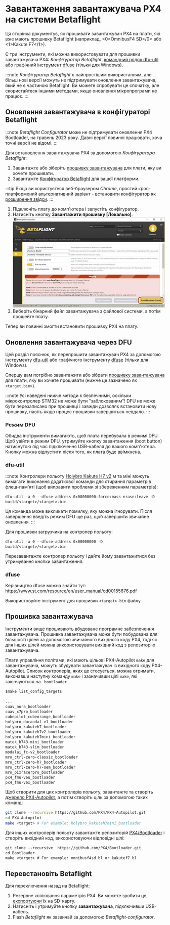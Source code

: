 # Завантаження завантажувача PX4 на системи Betaflight

Ця сторінка документує, як прошивати завантажувач PX4 на плати, які вже мають прошивку Betaflight (наприклад, \<0\>OmnibusF4 SD\</0\> або \<1\>Kakute F7\</1\>).

Є три інструменти, які можна використовувати для прошивки завантажувача PX4: _Конфігуратор Betaflight_, [командний рядок dfu-util](http://dfu-util.sourceforge.net/) або графічний інструмент [dfuse](https://www.st.com/en/development-tools/stsw-stm32080.html) (тільки для Windows).

:::note
_Конфігуратор Betaflight_  є найпростішим використанням, але більш нові версії можуть не підтримувати оновлення завантажувача, який не є частиною Betaflight. Ви можете спробувати це спочатку, але скористайтеся іншими методами, якщо оновлення мікропрограми не працює.
:::

## Оновлення завантажувача в конфігураторі Betaflight

:::note
_Betaflight Configurator_ може не підтримувати оновлення PX4 Bootloader, на травень 2023 року. Давні версії повинні працювати, хоча точні версії не відомі.
:::

Для встановлення завантажувача PX4 за допомогою _Конфігуратора Betaflight_:

1. Завантажте або зіберіть [прошивку завантажувача](#bootloader-firmware) для плати, яку ви хочете прошивати.
1. Завантажте [Конфігуратор Betaflight](https://github.com/betaflight/betaflight-configurator/releases) для вашої платформи.

:::tip
Якщо ви користуєтеся веб-браузером _Chrome_, простий крос-платформений альтернативний варіант - встановити конфігуратор як [розширення звідси](https://chrome.google.com/webstore/detail/betaflight-configurator/kdaghagfopacdngbohiknlhcocjccjao).
:::

1. Підключіть плату до комп'ютера і запустіть конфігуратор.
1. Натисніть кнопку **Завантажити прошивку [Локально]**. ![Betaflight Configurator - Local Firmware](../../assets/flight_controller/omnibus_f4_sd/betaflight_configurator.jpg)
1. Виберіть бінарний файл завантажувача з файлової системи, а потім прошейте плату.

Тепер ви повинні змогти встановити прошивку PX4 на плату.

## Оновлення завантажувача через DFU

Цей розділ пояснює, як перепрошити завантажувач PX4 за допомогою інструменту [dfu-util](http://dfu-util.sourceforge.net/) або графічного інструменту [dfuse](https://www.st.com/en/development-tools/stsw-stm32080.html) (тільки для Windows).

Спершу вам потрібно завантажити або зібрати [прошивку завантажувача](#bootloader-firmware) для плати, яку ви хочете прошивати (нижче це зазначено як `<target.bin>`).

:::note
Усі наведені нижче методи є безпечними, оскільки мікроконтролер STM32 не може бути "заблокованим"!
DFU не може бути перезаписано при прошивці і завжди дозволяє встановити нову прошивку, навіть якщо процес прошивки завершиться невдало.
:::

### Режим DFU

Обидва інструменти вимагають, щоб плата перебувала в режимі DFU. Щоб увійти в режим DFU, утримуйте кнопку завантаження (boot button) натиснутою під час підключення USB-кабеля до вашого комп'ютера. Кнопку можна відпустити після того, як плата буде ввімкнена.

### dfu-util

:::note
Контролери польоту [Holybro Kakute H7 v2](../flight_controller/kakuteh7v2.md) м та міні можуть вимагати виконання додаткової команди для стирання параметрів флеш-пам'яті (щоб виправити проблеми зі збереженням параметрів):

```
dfu-util -a 0 --dfuse-address 0x08000000:force:mass-erase:leave -D build/<target>/<target>.bin
```

Ця команда може викликати помилку, яку можна ігнорувати. Після завершення введіть режим DFU ще раз, щоб завершити звичайне оновлення.
:::

Для прошивки загрузчика на контролер польоту:

```
dfu-util -a 0 --dfuse-address 0x08000000 -D  build/<target>/<target>.bin
```

Перезавантажте контролер польоту і дайте йому завантажитися без утримування кнопки завантаження.

### dfuse

Керівництво dfuse можна знайти тут: https://www.st.com/resource/en/user_manual/cd00155676.pdf

Використовуйте інструмент для прошивки `<target>.bin` файлу.

## Прошивка завантажувача

Інструменти вище прошивають вбудоване програмне забезпечення завантажувача. Прошивка завантажувача може бути побудована для більшості цілей за допомогою звичайного вихідного коду PX4, тоді як для інших цілей можна використовувати вихідний код з репозиторію завантажувача.

Плати управління політами, які мають цільові PX4-Autopilot `make` для завантажувача, можуть збудувати завантажувач із вихідного коду PX4-Autopilot. Список контролерів, яких це стосується, можна отримати, виконавши наступну команду `make` і зазначивши цілі `make`, які закінчуються на `_bootloader`

```
$make list_config_targets

...
cuav_nora_bootloader
cuav_x7pro_bootloader
cubepilot_cubeorange_bootloader
holybro_durandal-v1_bootloader
holybro_kakuteh7_bootloader
holybro_kakuteh7v2_bootloader
holybro_kakuteh7mini_bootloader
matek_h743-mini_bootloader
matek_h743-slim_bootloader
modalai_fc-v2_bootloader
mro_ctrl-zero-classic_bootloader
mro_ctrl-zero-h7_bootloader
mro_ctrl-zero-h7-oem_bootloader
mro_pixracerpro_bootloader
px4_fmu-v6u_bootloader
px4_fmu-v6x_bootloader
```

Щоб створити для цих контролерів польоту, завантажте та створіть [джерело PX4-Autopilot](https://github.com/PX4/PX4-Autopilot), а потім створіть ціль за допомогою таких команд:

```sh
git clone --recursive https://github.com/PX4/PX4-Autopilot.git
cd PX4-Autopilot
make <target> # For example: holybro_kakuteh7mini_bootloader
```

Для інших контролерів польоту завантажте репозиторій [PX4/Bootloader](https://github.com/PX4/Bootloader) і створіть вихідний код, використовуючи відповідні цілі:

```
git clone --recursive  https://github.com/PX4/Bootloader.git
cd Bootloader
make <target> # For example: omnibusf4sd_bl or kakutef7_bl
```

## Перевстановіть Betaflight

Для переключення назад на Betaflight:

1. Резервне копіювання параметрів PX4. Ви можете зробити це, [експортуючи](../advanced/parameters_and_configurations.md#exporting-and-loading-parameters) їх на SD-карту.
1. Натисніть і утримуйте кнопку **завантажувача**, підключивши USB-кабель.
1. Flash _Betaflight_ як зазвичай за допомогою _Betaflight-configurator_.
